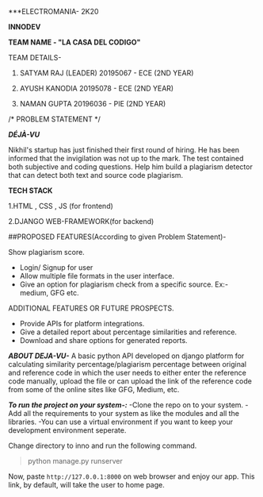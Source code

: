 ***ELECTROMANIA- 2K20

**INNODEV**

**TEAM NAME - "LA CASA DEL CODIGO"**

TEAM DETAILS-

1. SATYAM RAJ (LEADER)
20195067 - ECE (2ND YEAR)

2. AYUSH KANODIA
20195078 - ECE (2ND YEAR)

3. NAMAN GUPTA
20196036 - PIE (2ND YEAR)

/* PROBLEM STATEMENT */

***DÉJÀ-VU***                            
                
Nikhil's startup has just finished their first round of hiring. He has been
informed that the invigilation was not up to the mark. The test contained both
subjective and coding questions. Help him build a plagiarism detector that can
detect both text and source code plagiarism.

**TECH STACK**

1.HTML , CSS , JS (for frontend)

2.DJANGO WEB-FRAMEWORK(for backend)

##PROPOSED FEATURES(According to given Problem Statement)-

Show plagiarism score.
- Login/ Signup for user 
- Allow multiple file formats in the user interface.
- Give an option for plagiarism check from a specific source. Ex:-
      medium, GFG etc.
  
ADDITIONAL FEATURES OR FUTURE PROSPECTS.
- Provide APIs for platform integrations.
- Give a detailed report about percentage similarities and reference.
- Download and share options for generated reports. 

***ABOUT DEJA-VU-***
A basic python API developed on django platform for calculating similarity percentage/plagiarism percentage between original and reference code in which the user needs to either enter the reference code manually, upload the file or can upload the link of the reference code from some of the online sites like GFG, Medium,         etc.  

***To run the project on your system-:***
-Clone the repo on to your system.
-Add all the requirements to your system as like the modules and all the libraries.
-You can use a virtual environment if you want to keep your development environment seperate.

Change directory to inno and run the following command.
>python manage.py runserver

Now, paste `http://127.0.0.1:8000` on web browser and enjoy our app.
This link, by default, will take the user to home page.



